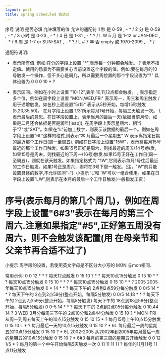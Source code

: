 ```yaml
---
layout: post
title: spring Scheduled 表达式
---
```



序号 说明 是否必填 允许填写的值         允许的通配符
1       秒    是                0-59 ,                           - * /
2       分    是                0-59 ,                           - * /
3      小时  是               0-23 ,                           - * /
4       日    是                1-31 ,                           - * ? / L W
5       月    是                1-12 or JAN-DEC     , - * /
6       周     是               1-7 or SUN-SAT        , - * ? / L #
7       年     否               empty 或 1970-2099  , - * /
 
通配符说明:
* 表示所有值. 例如:在分的字段上设置 "*",表示每一分钟都会触发。
? 表示不指定值。使用的场景为不需要关心当前设置这个字段的值。例如:要在每月的10号触发一个操作，但不关心是周几，所以需要周位置的那个字段设置为"?" 具体设置为 0 0 0 10 * ?
- 表示区间。例如在小时上设置 "10-12",表示 10,11,12点都会触发。
, 表示指定多个值，例如在周字段上设置 "MON,WED,FRI" 表示周一，周三和周五触发
/ 用于递增触发。如在秒上面设置"5/15" 表示从5秒开始，每增15秒触发(5,20,35,50)。 在月字段上设置'1/3'所示每月1号开始，每隔三天触发一次。
L 表示最后的意思。在日字段设置上，表示当月的最后一天(依据当前月份，如果是二月还会依据是否是润年[leap]), 在周字段上表示星期六，相当于"7"或"SAT"。如果在"L"前加上数字，则表示该数据的最后一个。例如在周字段上设置"6L"这样的格式,则表示“本 月最后一个星期五"
W 表示离指定日期的最近那个工作日(周一至周五). 例如在日字段上设置"15W"，表示离每月15号最近的那个工作日触发。如果15号正好是周六，则找最近的周五(14号)触发, 如果15号是周未，则找最近的下周一(16号)触发.如果15号正好在工作日(周一至周五)，则就在该天触发。如果指定格式为 "1W",它则表示每月1号往后最近的工作日触发。如果1号正是周六，则将在3号下周一触发。(注，"W"前只能设置具体的数字,不允许区间"-").
小提示
'L'和 'W'可以一组合使用。如果在日字段上设置"LW",则表示在本月的最后一个工作日触发(一般指发工资 )
# 序号(表示每月的第几个周几)，例如在周字段上设置"6#3"表示在每月的第三个周六.注意如果指定"#5",正好第五周没有周六，则不会触发该配置(用 在母亲节和父亲节再合适不过了)
小提示
周字段的设置，若使用英文字母是不区分大小写的 MON 与mon相同.
 
 
常用示例:
0 0 12 * * ? 每天12点触发
0 15 10 ? * * 每天10点15分触发
0 15 10 * * ? 每天10点15分触发
0 15 10 * * ? * 每天10点15分触发
0 15 10 * * ? 2005 2005年每天10点15分触发
0 * 14 * * ? 每天下午的 2点到2点59分每分触发
0 0/5 14 * * ? 每天下午的 2点到2点59分(整点开始，每隔5分触发)
0 0/5 14,18 * * ? 每天下午的 2点到2点59分(整点开始，每隔5分触发) 每天下午的 18点到18点59分(整点开始，每隔5分触发)
0 0-5 14 * * ? 每天下午的 2点到2点05分每分触发
0 10,44 14 ? 3 WED 3月分每周三下午的 2点10分和2点44分触发
0 15 10 ? * MON-FRI 从周一到周五每天上午的10点15分触发
0 15 10 15 * ? 每月15号上午10点15分触发
0 15 10 L * ? 每月最后一天的10点15分触发
0 15 10 ? * 6L 每月最后一周的星期五的10点15分触发
0 15 10 ? * 6L 2002-2005 从2002年到2005年每月最后一周的星期五的10点15分触发
0 15 10 ? * 6#3 每月的第三周的星期五开始触发
0 0 12 1/5 * ? 每月的第一个中午开始每隔5天触发一次
0 11 11 11 11 ? 每年的11月11号 11点11分触发